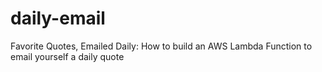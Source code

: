 # daily-email
Favorite Quotes, Emailed Daily: How to build an AWS Lambda Function to email yourself a daily quote
